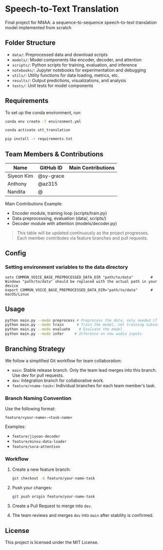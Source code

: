 # Speech-to-Text Translation
Final project for NNAA: a sequence-to-sequence speech-to-text translation model implemented from scratch

## Folder Structure
- `data/`: Preprocessed data and download scripts
- `models/`: Model components like encoder, decoder, and attention
- `scripts/`: Python scripts for training, evaluation, and inference
- `notebooks/`: Jupyter notebooks for experimentation and debugging
- `utils/`: Utility functions for data loading, metrics, etc.
- `results/`: Output predictions, visualizations, and analysis
- `tests/`: Unit tests for model components

## Requirements
To set up the conda environment, run:

```bash
conda env create -f environment.yml
```
```bash
conda activate stt_translation
```
```bash 
pip install -r requirements.txt
```



## Team Members & Contributions

| Name    | GitHub ID      | Main Contributions                                  |
|---------|----------------|------------------------------------------------------|
| Siyeon Kim  | @sy-grace     |     |
| Anthony   | @az315     |     |
| Nandita    | @       |    |

Main Contributions Example:
- Encoder module, training loop (scripts/train.py)
- Data preprocessing, evaluation (data/, scripts/)
- Decoder module with attention (models/decoder.py)

> This table will be updated continuously as the project progresses.  
> Each member contributes via feature branches and pull requests.

## Config
### Setting environment variables to the data directory
```
setx COMMON_VOICE_BASE_PREPROCESSED_DATA_DIR "path/to/data"        # Windows "path/to/data" should be replaced with the actual path in your device
export COMMON_VOICE_BASE_PREPROCESSED_DATA_DIR="path/to/data"      # macOS/Linux
```
## Usage

```bash
python main.py --mode preprocess # Preprocess the data, only needed if the existing preprocessed data is not used
python main.py --mode train      # Train the model, set training subset to use in config.py (e.g., `subset_fraction: float = 0.01`, for 1% of the data)
python main.py --mode evaluate    # Evaluate the model
python main.py --mode infer     # Inference on new audio inputs
```

## Branching Strategy

We follow a simplified Git workflow for team collaboration:

- `main`: Stable release branch. Only the team lead merges into this branch. Use dev for pull requests.
- `dev`: Integration branch for collaborative work.
- `feature/<name-task>`: Individual branches for each team member’s task.

### Branch Naming Convention
Use the following format:

```
feature/<your-name>-<task-name>
```

Examples:

- `feature/jiyoon-decoder`
- `feature/minsu-data-loader`
- `feature/sora-attention`

### Workflow

1. Create a new feature branch:
    ```bash
    git checkout -b feature/your-name-task
    ```

2. Push your changes:
    ```bash
    git push origin feature/your-name-task
    ```

3. Create a Pull Request to merge into `dev`.

4. The team reviews and merges `dev` into `main` after stability is confirmed.

## License
This project is licensed under the MIT License.
